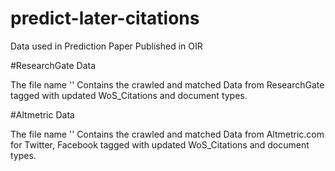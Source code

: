 # predict-later-citations
Data used in Prediction Paper Published in OIR

#ResearchGate Data

The file name '' Contains the crawled and matched Data from ResearchGate tagged with updated WoS_Citations and document types. 


#Altmetric Data

The file name '' Contains the crawled and matched Data from Altmetric.com for Twitter, Facebook  tagged with updated WoS_Citations and document types. 
